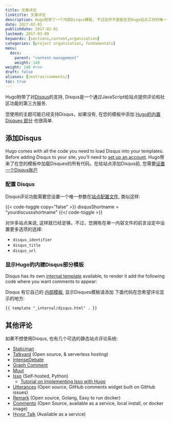 ```yaml
---
title: 文章评论
linktitle: 文章评论
description: Hugo附带了一个内部Disqus模板, 不过这并不是能在您Hugo站点工作的唯一评论系统.
date: 2017-02-01
publishdate: 2017-02-01
lastmod: 2017-03-09
keywords: [sections,content,organization]
categories: [project organization, fundamentals]
menu:
  docs:
    parent: "content-management"
    weight: 140
weight: 140	#rem
draft: false
aliases: [/extras/comments/]
toc: true
---
```


Hugo附带了对[Disqus](https://disqus.com/)的支持, Disqus是一个通过JavaScript给站点提供评论和社区功能的第三方服务.

您使用的主题可能已经支持Disqus，如果没有, 在您的模板中添加 [Hugo的内置Disques 部分][disquspartial] 也很简单.

## 添加Disqus

Hugo comes with all the code you need to load Disqus into your templates. Before adding Disqus to your site, you'll need to [set up an account][disqussetup].
Hugo带来了在您的模板中加载Disques的所有代码。在给站点添加Disqus前, 您需要[设置一个Disqus账户][disqussetup]

### 配置 Disqus

Disqus评论功能需要您设置一个唯一参数在[站点配置文件][configuration], 类似这样:

{{< code-toggle copy="false" >}}
disqusShortname = "yourdiscussshortname"
{{</ code-toggle >}}

对许多站点来说, 这样就已经足够。不过，您拥有在单一内容文件的前言设定中设置更多选项的选择:

* `disqus_identifier`
* `disqus_title`
* `disqus_url`

### 显示Hugo的内建Disqus部分模板

Disqus has its own [internal template](https://gohugo.io/templates/internal/#disqus) available, to render it add the following code where you want comments to appear:

Disqus 有它自己的 [内部模板](https://gohugo.io/templates/internal/#disqus), 显示Disques模板请添加 下面代码在您希望评论显示的地方:

```
{{ template "_internal/disqus.html" . }}
```

## 其他评论

如果不想使用Disqus, 也有几个可选的静态站点评论系统:

* [Staticman](https://staticman.net/)
* [Talkyard](https://www.talkyard.io/blog-comments) (Open source, & serverless hosting)
* [IntenseDebate](https://intensedebate.com/)
* [Graph Comment][]
* [Muut](https://muut.com/)
* [Isso](https://posativ.org/isso/) (Self-hosted, Python)
    * [Tutorial on Implementing Isso with Hugo][issotutorial]
* [Utterances](https://utteranc.es/) (Open source, GitHub comments widget built on GitHub issues)
* [Remark](https://github.com/umputun/remark) (Open source, Golang, Easy to run docker)
* [Commento](https://commento.io/) (Open Source, available as a service, local install, or docker image)
* [Hyvor Talk](https://talk.hyvor.com/) (Available as a service)


[configuration]: /getting-started/configuration/
[disquspartial]: /templates/partials/#disqus
[disqussetup]: https://disqus.com/profile/signup/
[forum]: https://discourse.gohugo.io
[front matter]: /content-management/front-matter/
[Graph Comment]: https://graphcomment.com/
[kaijuissue]: https://github.com/spf13/kaiju/issues/new
[issotutorial]: https://stiobhart.net/2017-02-24-isso-comments/
[partials]: /templates/partials/
[MongoDB]: https://www.mongodb.com/
[tweet]: https://twitter.com/spf13
